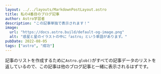 ```yaml
---
layout: ../../layouts/MarkdownPostLayout.astro
title: 私の4番目のブログ記事
author: Astro学習者
description: "この記事単独で表示されます！"
image:
  url: "https://docs.astro.build/default-og-image.png"
  alt: "惑星と星のイラストの中に「astro」という単語があります。"
pubDate: 2022-08-05
tags: ["astro", "成功"]
---
```


記事のリストを作成するために`Astro.glob()`がすべての記事データのリストを返しているので、この記事は他のブログ記事と一緒に表示されるはずです。
